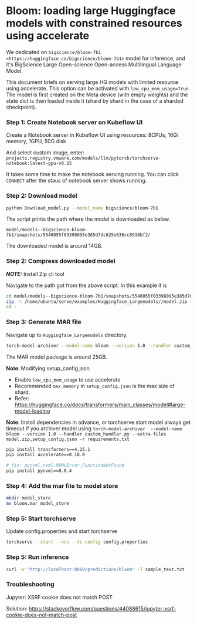# Bloom: loading large Huggingface models with constrained resources using accelerate

We dedicated on `bigscience/bloom-7b1 <https://huggingface.co/bigscience/bloom-7b1>` model for inference, and it's BigScience Large Open-science Open-access Multilingual Language Model.

This document briefs on serving large HG models with limited resource using accelerate. This option can be activated with `low_cpu_mem_usage=True`. The model is first created on the Meta device (with empty weights) and the state dict is then loaded inside it (shard by shard in the case of a sharded checkpoint).

### Step 1: Create Notebook server on Kubeflow UI

Create a Notebook server in Kubeflow UI using resources: 8CPUs, 16Gi memory, 1GPU, 50G disk

And select custom image, enter: `projects.registry.vmware.com/models/llm/pytorch/torchserve-notebook:latest-gpu-v0.15`

It takes some time to make the notebook serving running. You can click `CONNECT` after the staus of notebook server shows running.

### Step 2: Download model

```bash
python Download_model.py --model_name bigscience/bloom-7b1
```
The script prints the path where the model is downloaded as below.

`model/models--bigscience-bloom-7b1/snapshots/5546055f03398095e385d7dc625e636cc8910bf2/`

The downloaded model is around 14GB.

### Step 2: Compress downloaded model

**_NOTE:_** Install Zip cli tool

Navigate to the path got from the above script. In this example it is

```bash
cd model/models--bigscience-bloom-7b1/snapshots/5546055f03398095e385d7dc625e636cc8910bf2/
zip -r /home/ubuntu/serve/examples/Huggingface_Largemodels//model.zip *
cd -

```

### Step 3: Generate MAR file

Navigate up to `Huggingface_Largemodels` directory.

```bash
torch-model-archiver --model-name bloom --version 1.0 --handler custom_handler.py --extra-files model.zip,setup_config.json
```

The MAR model package is around 25GB.

**__Note__**: Modifying setup_config.json
- Enable `low_cpu_mem_usage` to use accelerate
- Recommended `max_memory` in `setup_config.json` is the max size of shard.
- Refer: https://huggingface.co/docs/transformers/main_classes/model#large-model-loading

**__Note__**: Install dependencies in advance, or torchserve start model always get timeout if you archiver model using `torch-model-archiver  --model-name bloom --version 1.0 --handler custom_handler.py --extra-files model.zip,setup_config.json -r requirements.txt`

```bash
pip install transformers==4.25.1
pip install accelerate==0.18.0

# fix: pynvml.nvml.NVMLError_FunctionNotFound
pip install pynvml==8.0.4
```


### Step 4: Add the mar file to model store

```bash
mkdir model_store
mv bloom.mar model_store
```

### Step 5: Start torchserve

Update config.properties and start torchserve

```bash
torchserve --start --ncs --ts-config config.properties
```

### Step 5: Run inference

```bash
curl -v "http://localhost:8080/predictions/bloom" -T sample_text.txt
```

### Troubleshooting

Jupyter: XSRF cookie does not match POST

Solution: https://stackoverflow.com/questions/44088615/jupyter-xsrf-cookie-does-not-match-post
